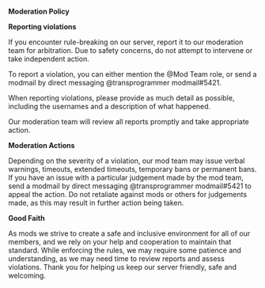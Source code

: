 **Moderation Policy**

**Reporting violations**

If you encounter rule-breaking on our server, report it to our moderation team for arbitration. Due to safety concerns, do not attempt to intervene or take independent action.

To report a violation, you can either mention the @Mod Team role, or send a modmail by direct messaging @transprogrammer modmail#5421.

When reporting violations, please provide as much detail as possible, including the usernames and a description of what happened.

Our moderation team will review all reports promptly and take appropriate action.

**Moderation Actions** 

Depending on the severity of a violation, our mod team may issue verbal warnings, timeouts, extended timeouts, temporary bans or permanent bans. If you have an issue with a particular judgement made by the mod team, send a modmail by direct messaging @transprogrammer modmail#5421 to appeal the action. Do not retaliate against mods or others for judgements made, as this may result in further action being taken.   

**Good Faith**

As mods we strive to create a safe and inclusive environment for all of our members, and we rely on your help and cooperation to maintain that standard. While enforcing the rules, we may require some patience and understanding, as we may need time to review reports and assess violations. Thank you for helping us keep our server friendly, safe and welcoming.
